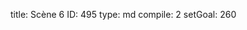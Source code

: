 title:          Scène 6
ID:             495
type:           md
compile:        2
setGoal:        260


